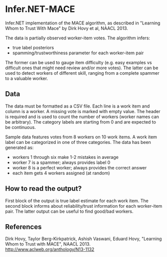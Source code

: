 # Infer.NET-MACE

Infer.NET implementation of the MACE algorithm, as described in "Learning Whom to Trust With Mace" by Dirk Hovy et al, NAACL 2013.

The data is partially observed worker-item votes. The algorithm infers:
* true label posteriors
* spamming/trustworthiness parameter for each worker-item pair

The former can be used to gauge item difficulty (e.g. easy examples vs difficult ones that might need review and/or more votes). The latter can be used to detect workers of different skill, ranging from a complete spammer to a valuable worker.

## Data
The data must be formatted as a CSV file. Each line is a work item and column is a worker. A missing vote is marked with empty value. The header is required and is used to count the number of workers (worker names can be arbitrary). The category labels are starting from 0 and are expected to be continuous.

Sample data features votes from 8 workers on 10 work items. A work item label can be categorized in one of three categories. The data has been generated as:
- workers 1 through six make 1-2 mistakes in average
- worker 7 is a spammer; always provides label 0
- worker 8 is a perfect worker; always provides the correct answer
- each item gets 4 workers assigned (at random)

## How to read the output?
First block of the output is true label estimate for each work item. The second block informs about reliability/trust information for each worker-item pair. The latter output can be useful to find good/bad workers.

## References
Dirk Hovy, Taylor Berg-Kirkpatrick, Ashish Vaswani, Eduard Hovy, "Learning Whom to Trust with MACE", NAACL 2013.
http://www.aclweb.org/anthology/N13-1132
